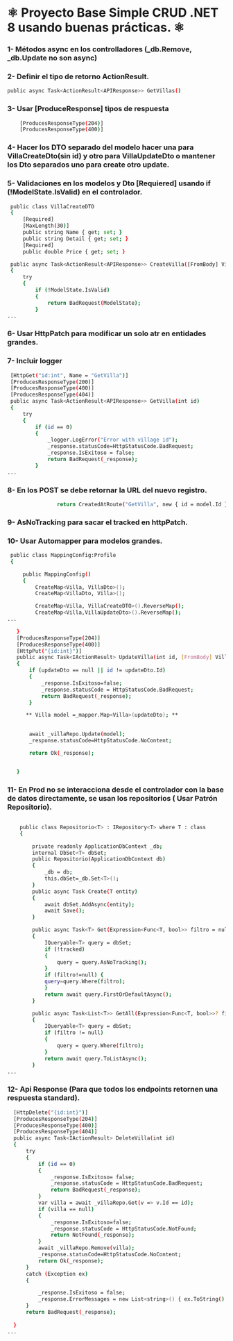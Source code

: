 # ⚛ Proyecto Base Simple CRUD .NET 8 usando buenas prácticas. ⚛
### 1- Métodos async en los controlladores (_db.Remove, _db.Update no son async)
### 2- Definir el tipo de retorno ActionResult.
```bash
public async Task<ActionResult<APIResponse>> GetVillas()
```
### 3- Usar [ProduceResponse] tipos de respuesta
```bash
    [ProducesResponseType(204)]
    [ProducesResponseType(400)]
```
### 4- Hacer los DTO separado del modelo hacer una para VillaCreateDto(sin id) y otro para VillaUpdateDto o mantener los Dto separados uno para create otro update.
### 5- Validaciones en los modelos y Dto [Requiered] usando if (!ModelState.IsValid) en el controlador.
```bash
 public class VillaCreateDTO
 {
     [Required]
     [MaxLength(30)]
     public string Name { get; set; }
     public string Detail { get; set; }
     [Required]
     public double Price { get; set; }
```

```bash
 public async Task<ActionResult<APIResponse>> CreateVilla([FromBody] VillaCreateDTO createDto)
 {
     try
     {
         if (!ModelState.IsValid)
         {
             return BadRequest(ModelState);
         }
...
```
### 6- Usar HttpPatch para modificar un solo atr en entidades grandes.
### 7- Incluir logger
```bash
 [HttpGet("id:int", Name = "GetVilla")]
 [ProducesResponseType(200)]
 [ProducesResponseType(400)]
 [ProducesResponseType(404)]
 public async Task<ActionResult<APIResponse>> GetVilla(int id)
 {
     try
     {
         if (id == 0)
         {
             _logger.LogError("Error with village id");
             _response.statusCode=HttpStatusCode.BadRequest;
             _response.IsExitoso = false;
             return BadRequest(_response);
         }
...
```
### 8- En los POST se debe retornar la URL del nuevo registro.
```bash
                return CreatedAtRoute("GetVilla", new { id = model.Id }, _response);
```
### 9- AsNoTracking para sacar el tracked en httpPatch.
### 10- Usar Automapper para modelos grandes.
```bash
 public class MappingConfig:Profile
 {

     public MappingConfig()
     {
         CreateMap<Villa, VillaDto>();
         CreateMap<VillaDto, Villa>();

         CreateMap<Villa, VillaCreateDTO>().ReverseMap();
         CreateMap<Villa,VillaUpdateDto>().ReverseMap();
...
```

```bash
   }
   [ProducesResponseType(204)]
   [ProducesResponseType(400)]
   [HttpPut("{id:int}")]
   public async Task<IActionResult> UpdateVilla(int id, [FromBody] VillaUpdateDto updateDto)
   {
       if (updateDto == null || id != updateDto.Id)
       {
           _response.IsExitoso=false;
           _response.statusCode = HttpStatusCode.BadRequest;
           return BadRequest(_response);
       }

      ** Villa model =_mapper.Map<Villa>(updateDto); **

   
       await _villaRepo.Update(model);
       _response.statusCode=HttpStatusCode.NoContent;

       return Ok(_response);


   }
```

### 11- En Prod no se interacciona desde el controlador con la base de datos directamente, se usan los repositorios ( Usar Patrón Repositorio).
```bash

    public class Repositorio<T> : IRepository<T> where T : class
    {

        private readonly ApplicationDbContext _db;
        internal DbSet<T> dbSet;
        public Repositorio(ApplicationDbContext db)
        {
            _db = db;  
            this.dbSet=_db.Set<T>();
        }
        public async Task Create(T entity)
        {
            await dbSet.AddAsync(entity);
            await Save();
        }

        public async Task<T> Get(Expression<Func<T, bool>> filtro = null, bool tracked = true)
        {
            IQueryable<T> query = dbSet;
            if (!tracked)
            {
                query = query.AsNoTracking();
            }
            if (filtro!=null) {
            query=query.Where(filtro);
            }
            return await query.FirstOrDefaultAsync();
        }

        public async Task<List<T>> GetAll(Expression<Func<T, bool>>? filtro = null)
        {
            IQueryable<T> query = dbSet;
            if (filtro != null)
            {
                query = query.Where(filtro);
            }
            return await query.ToListAsync();
        }
...
```
### 12- Api Response (Para que todos los endpoints retornen una respuesta standard).
```bash
  [HttpDelete("{id:int}")]
  [ProducesResponseType(204)]
  [ProducesResponseType(400)]
  [ProducesResponseType(404)]
  public async Task<IActionResult> DeleteVilla(int id)
  {
      try
      {
          if (id == 0)
          {
              _response.IsExitoso= false;
              _response.statusCode = HttpStatusCode.BadRequest;
              return BadRequest(_response);
          }
          var villa = await _villaRepo.Get(v => v.Id == id);
          if (villa == null)
          {
              _response.IsExitoso=false;
              _response.statusCode = HttpStatusCode.NotFound;
              return NotFound(_response);
          }
          await _villaRepo.Remove(villa);
          _response.statusCode=HttpStatusCode.NoContent;
          return Ok(_response);
      }
      catch (Exception ex)
      {

          _response.IsExitoso = false;
          _response.ErrorMessages = new List<string>() { ex.ToString() };
      }
      return BadRequest(_response);
     
  }
...
```
